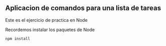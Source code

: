 ## Aplicacion de comandos para una lista de tareas

Este es el ejercicio de practica en Node

Recordemos instalar los paquetes de Node

```
npm install
```